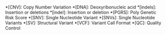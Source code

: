 *[CNV]: Copy Number Variation
*[DNA]: Deoxyribonucleic acid
*[indels]: Insertion or deletions
*[indel]: Insertion or deletion
*[PGRS]: Poly Genetic Risk Score
*[SNV]: Single Nucleotide Variant
*[SNVs]: Single Nucleotide Variants
*[SV]: Structural Variant
*[VCF]: Variant Call Format
*[QC]: Quality Control

